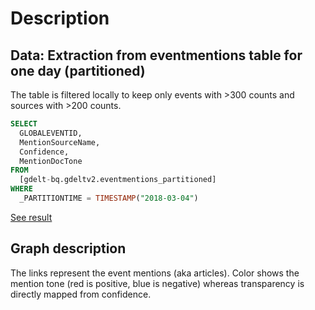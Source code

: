 # Description

## Data: Extraction from eventmentions table for one day (partitioned)

The table is filtered locally to keep only events with >300 counts and sources with >200 counts.

```sql
SELECT
  GLOBALEVENTID,
  MentionSourceName,
  Confidence,
  MentionDocTone
FROM
  [gdelt-bq.gdeltv2.eventmentions_partitioned]
WHERE
  _PARTITIONTIME = TIMESTAMP("2018-03-04")
```

[See result](./eventmentions_20181119_1_filtered.csv)

## Graph description

The links represent the event mentions (aka articles). Color shows the mention tone (red is positive, blue is negative) whereas transparency is directly mapped from confidence.
